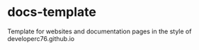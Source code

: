 # docs-template
Template for websites and documentation pages in the style of developerc76.github.io
